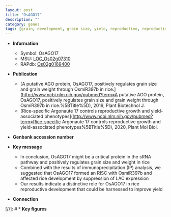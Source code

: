 ```yaml
---
layout: post
title: "OsAGO17"
description: ""
category: genes
tags: [grain, development, grain size, yield, reproductive, reproductive development]
---
```


* **Information**  
    + Symbol: OsAGO17  
    + MSU: [LOC_Os02g07310](http://rice.uga.edu/cgi-bin/ORF_infopage.cgi?orf=LOC_Os02g07310)  
    + RAPdb: [Os02g0169400](https://rapdb.dna.affrc.go.jp/locus/?name=Os02g0169400)  

* **Publication**  
    + [A putative AGO protein, OsAGO17, positively regulates grain size and grain weight through OsmiR397b in rice.](http://www.ncbi.nlm.nih.gov/pubmed?term=A putative AGO protein, OsAGO17, positively regulates grain size and grain weight through OsmiR397b in rice.%5BTitle%5D), 2019, Plant Biotechnol J.
    + [Rice-specific Argonaute 17 controls reproductive growth and yield-associated phenotypes](http://www.ncbi.nlm.nih.gov/pubmed?term=Rice-specific Argonaute 17 controls reproductive growth and yield-associated phenotypes%5BTitle%5D), 2020, Plant Mol Biol.

* **Genbank accession number**  

* **Key message**  
    + In conclusion, OsAGO17 might be a critical protein in the sRNA pathway and positively regulates grain size and weight in rice
    + Combined with the results of immunoprecipitation (IP) analysis, we suggested that OsAGO17 formed an RISC with OsmiR397b and affected rice development by suppression of LAC expression
    + Our results indicate a distinctive role for OsAGO17 in rice reproductive development that could be harnessed to improve yield

* **Connection**  

[//]: # * **Key figures**  


